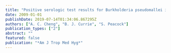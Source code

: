 ```yaml
---
title: "Positive serologic test results for Burkholderia pseudomallei in asymptomatic persons"
date: 2009-01-01
publishDate: 2019-07-14T01:34:06.867295Z
authors: ["A. C. Cheng", "B. J. Currie", "S. Peacock"]
publication_types: ["2"]
abstract: ""
featured: false
publication: "*Am J Trop Med Hyg*"
---
```


